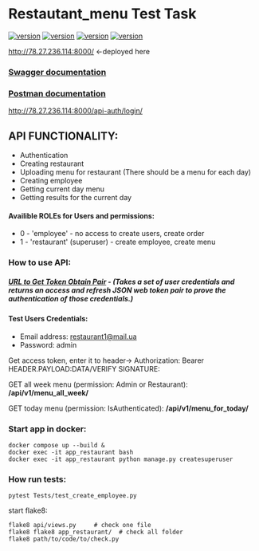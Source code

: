# Restautant_menu Test Task
[![version](https://img.shields.io/badge/python-3.10-green)](https://semver.org)
[![version](https://img.shields.io/badge/Django_Rest_Framework-latest-green)](https://semver.org)
[![version](https://img.shields.io/badge/unittest-latest-green)](https://semver.org)
[![version](https://img.shields.io/badge/flake8-6.0.0-green)](https://semver.org)

http://78.27.236.114:8000/  <-deployed here

###  [Swagger documentation](http://78.27.236.114:8000/swagger/)
### [Postman documentation](https://documenter.getpostman.com/view/23239505/2s8YzZPJoS)

http://78.27.236.114:8000/api-auth/login/


## API FUNCTIONALITY:
- Authentication
- Creating restaurant
- Uploading menu for restaurant (There should be a menu for each day)
- Creating employee
- Getting current day menu
- Getting results for the current day

#### Availible ROLEs for Users and permissions:
* 0 - 'employee' - no access to create users, create order
* 1 - 'restaurant' (superuser) - create employee, create menu

### How to use API:
##### [URL to Get Token Obtain Pair](http://78.27.236.114:8000/api/v1/token/) - (Takes a set of user credentials and returns an access and refresh JSON web token pair to prove the authentication of those credentials.)

#### Test Users Credentials:
* Email address: restaurant1@mail.ua
* Password: admin

Get access token, enter it to header-> Authorization: Bearer HEADER.PAYLOAD:DATA/VERIFY SIGNATURE:

GET all week menu (permission: Admin or Restaurant):
**/api/v1/menu_all_week/**

GET today menu (permission: IsAuthenticated):
**/api/v1/menu_for_today/**

### Start app in docker:
```shell
docker compose up --build & 
docker exec -it app_restaurant bash
docker exec -it app_restaurant python manage.py createsuperuser
```



### How run tests:
```shell
pytest Tests/test_create_employee.py
```

start flake8:
```shell
flake8 api/views.py     # check one file
flake8 flake8 app_restaurant/  # check all folder
flake8 path/to/code/to/check.py
```
